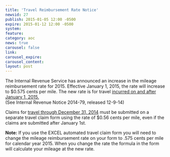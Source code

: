 ```yaml
---
title: 'Travel Reimbursement Rate Notice'
newsid: 27
publish: 2015-01-05 12:00 -0500
expire: 2015-01-12 12:00 -0500
system: 
feature: 
category: aoc
news: true
carousel: false
link: 
carousel_expire: 
carousel_content: 
layout: post
---
```

<p>The Internal Revenue Service has announced an increase in the mileage reimbursement rate for 2015. Effective January 1, 2015, the rate will increase to $0.575 cents per mile. The new rate is for travel <u>incurred on and after January 1, 2015.</u><br>
(See Internal Revenue Notice 2014-79, released 12-9-14)</p>
<p>Claims for <u>travel through December 31, 2014</u> must be submitted on a separate travel claim form using the rate of $0.56 cents per mile, even if the claims are submitted after January 1st.</p>
<p><strong>Note:</strong> If you use the EXCEL automated travel claim form you will need to change the mileage reimbursement rate on your form to .575 cents per mile for calendar year 2015. When you change the rate the formula in the form will calculate your mileage at the new rate.</p>